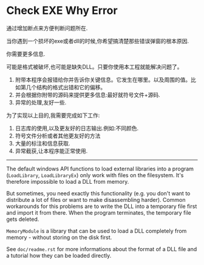 Check EXE Why Error
============

通过增加断点来方便判断问题所在.

当你遇到一个损坏的exe或者dll的时候,你希望搞清楚那些错误弹窗的根本原因.

你需要更多信息.

可能是格式被破坏,也可能是缺失DLL。只要你使用本工程就能解决问题了。

1. 附带本程序会报错给你并告诉你关键信息。它发生在哪里。以及周围的值。比如第几个结构的格式出错和它的偏移。
2. 并会根据你附带的源码来提供更多信息:最好就符号文件+源码.
3. 异常的处理,友好一些.

为了实现以上目的,我需要完成如下工作:

1. 日志库的使用,以及更友好的日志输出.例如:不同颜色.
2. 符号文件分析或者其他更友好的方法
3. 大量的标注和信息获取.
4. 异常截获,让本程序能正常使用.













----------------------

The default windows API functions to load external libraries into a program
(`LoadLibrary`, `LoadLibraryEx`) only work with files on the filesystem.  It's
therefore impossible to load a DLL from memory.

But sometimes, you need exactly this functionality (e.g. you don't want to
distribute a lot of files or want to make disassembling harder).  Common
workarounds for this problems are to write the DLL into a temporary file
first and import it from there.  When the program terminates, the temporary
file gets deleted.

`MemoryModule` is a library that can be used to load a DLL completely from
memory - without storing on the disk first.

See `doc/readme.rst` for more informations about the format of a DLL file and
a tutorial how they can be loaded directly.
